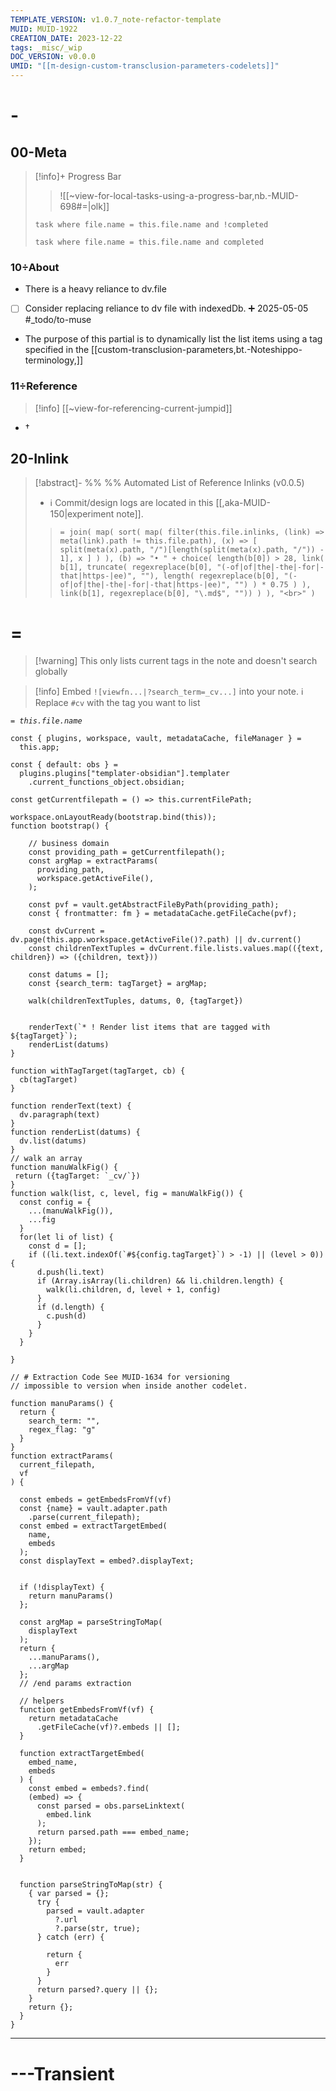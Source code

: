 ```yaml
---
TEMPLATE_VERSION: v1.0.7_note-refactor-template
MUID: MUID-1922
CREATION_DATE: 2023-12-22
tags: _misc/_wip
DOC_VERSION: v0.0.0
UMID: "[[π-design-custom-transclusion-parameters-codelets]]"
---
```

# -
## 00-Meta

> [!info]+ Progress Bar
> > ![[~view-for-local-tasks-using-a-progress-bar,nb.-MUID-698#=|olk]]
> ```dataview
> task where file.name = this.file.name and !completed
> ```
> > 
> ```dataview
> task where file.name = this.file.name and completed
> ```
### 10÷About


- There is a heavy reliance to dv.file 
- [ ] Consider replacing reliance to dv file with indexedDb. ➕ 2025-05-05 #_todo/to-muse 
- The purpose of this partial is to dynamically list the list items using a tag specified in the [[custom-transclusion-parameters,bt.-Noteshippo-terminology,]]
### 11÷Reference

> [!info] [[~view-for-referencing-current-jumpid]]

* †

## 20-Inlink

> [!abstract]- %%  %% Automated List of Reference Inlinks (v0.0.5)
> * ℹ Commit/design logs are located in this [[,aka-MUID-150|experiment note]]. 
> > `= join( map( sort( map( filter(this.file.inlinks, (link) => meta(link).path != this.file.path), (x) => [ split(meta(x).path, "/")[length(split(meta(x).path, "/")) - 1], x ] ) ), (b) => "• " + choice( length(b[0]) > 28, link( b[1], truncate( regexreplace(b[0], "(-of|of|the|-the|-for|-that|https-|ee)", ""), length( regexreplace(b[0], "(-of|of|the|-the|-for|-that|https-|ee)", "") ) * 0.75 ) ), link(b[1], regexreplace(b[0], "\.md$", "")) ) ), "<br>" )`


# =

> [!warning] This only lists current tags in the note and doesn't search globally

> [!info] Embed `![viewfn...|?search_term=_cv...]` into your note.
> ℹ Replace `#cv` with the tag you want to list

*`= this.file.name`*

```dataviewjs
const { plugins, workspace, vault, metadataCache, fileManager } =
  this.app;

const { default: obs } =
  plugins.plugins["templater-obsidian"].templater
    .current_functions_object.obsidian;

const getCurrentfilepath = () => this.currentFilePath;

workspace.onLayoutReady(bootstrap.bind(this));
function bootstrap() {

    // business domain
    const providing_path = getCurrentfilepath();
    const argMap = extractParams(
      providing_path,
      workspace.getActiveFile(),
    );
    
    const pvf = vault.getAbstractFileByPath(providing_path);
    const { frontmatter: fm } = metadataCache.getFileCache(pvf);

    const dvCurrent = dv.page(this.app.workspace.getActiveFile()?.path) || dv.current()
    const childrenTextTuples = dvCurrent.file.lists.values.map(({text, children}) => ({children, text}))

    const datums = [];
    const {search_term: tagTarget} = argMap;

    walk(childrenTextTuples, datums, 0, {tagTarget})
    
    
    renderText(`* ! Render list items that are tagged with ${tagTarget}`);
    renderList(datums)
}

function withTagTarget(tagTarget, cb) {
  cb(tagTarget)
}

function renderText(text) {
  dv.paragraph(text)
}
function renderList(datums) {
  dv.list(datums)
}
// walk an array
function manuWalkFig() {
 return ({tagTarget: `_cv/`})
} 
function walk(list, c, level, fig = manuWalkFig()) {
  const config = {
    ...(manuWalkFig()),
    ...fig
  }
  for(let li of list) {
    const d = [];
    if ((li.text.indexOf(`#${config.tagTarget}`) > -1) || (level > 0)) {
      d.push(li.text)
      if (Array.isArray(li.children) && li.children.length) {
        walk(li.children, d, level + 1, config)
      }
      if (d.length) {
        c.push(d)
      }
    }
  }
  
}

// # Extraction Code See MUID-1634 for versioning 
// impossible to version when inside another codelet.

function manuParams() {
  return {
    search_term: "",
    regex_flag: "g"
  }
}
function extractParams(
  current_filepath,
  vf
) {

  const embeds = getEmbedsFromVf(vf)
  const {name} = vault.adapter.path
    .parse(current_filepath);
  const embed = extractTargetEmbed(
    name,
    embeds
  );
  const displayText = embed?.displayText;


  if (!displayText) {
    return manuParams()
  };

  const argMap = parseStringToMap(
    displayText
  );
  return {
    ...manuParams(),
    ...argMap
  };
  // /end params extraction

  // helpers
  function getEmbedsFromVf(vf) {
    return metadataCache
      .getFileCache(vf)?.embeds || [];
  }

  function extractTargetEmbed(
    embed_name,
    embeds
  ) {
    const embed = embeds?.find(
    (embed) => {
      const parsed = obs.parseLinktext(
        embed.link
      );
      return parsed.path === embed_name;
    });
    return embed;
  }


  function parseStringToMap(str) {
    { var parsed = {};
      try {
        parsed = vault.adapter
          ?.url
          ?.parse(str, true);
      } catch (err) {

        return {
          err
        }
      }
      return parsed?.query || {};
    }
    return {};
  }
}
```

---

# ---Transient